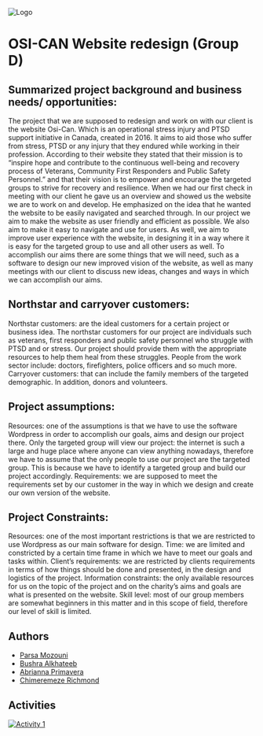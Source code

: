 ![Logo](<https://static.wixstatic.com/media/24a624_e81c69db1bfe49b89479d19da3cc0d37~mv2.png/v1/fill/w_1086,h_276,al_c,q_85,usm_0.66_1.00_0.01,enc_avif,quality_auto/OSI-CAN-Vector-file-logo-cropped%20(2).png>)

# OSI-CAN Website redesign (Group D)

## Summarized project background and business needs/ opportunities:

The project that we are supposed to redesign and work on with our client is the website Osi-Can. Which is an operational stress injury and PTSD support initiative in Canada, created in 2016. It aims to aid those who suffer from stress, PTSD or any injury that they endured while working in their profession. According to their website they stated that their mission is to “inspire hope and contribute to the continuous well-being and recovery process of Veterans, Community First Responders and Public Safety Personnel.” and that their vision is to empower and encourage the targeted groups to strive for recovery and resilience.
When we had our first check in meeting with our client he gave us an overview and showed us the website we are to work on and develop. He emphasized on the idea that he wanted the website to be easily navigated and searched through. In our project we aim to make the website as user friendly and efficient as possible. We also aim to make it easy to navigate and use for users. As well, we aim to improve user experience with the website, in designing it in a way where it is easy for the targeted group to use and all other users as well.
To accomplish our aims there are some things that we will need, such as a software to design our new improved vision of the website, as well as many meetings with our client to discuss new ideas, changes and ways in which we can accomplish our aims.

## Northstar and carryover customers:

Northstar customers: are the ideal customers for a certain project or business idea. The northstar customers for our project are individuals such as veterans, first responders and public safety personnel who struggle with PTSD and or stress. Our project should provide them with the appropriate resources to help them heal from these struggles. People from the work sector include: doctors, firefighters, police officers and so much more.
Carryover customers: that can include the family members of the targeted demographic. In addition, donors and volunteers.

## Project assumptions:

Resources: one of the assumptions is that we have to use the software Wordpress in order to accomplish our goals, aims and design our project there.
Only the targeted group will view our project: the internet is such a large and huge place where anyone can view anything nowadays, therefore we have to assume that the only people to use our project are the targeted group. This is because we have to identify a targeted group and build our project accordingly.
Requirements: we are supposed to meet the requirements set by our customer in the way in which we design and create our own version of the website.

## Project Constraints:

Resources: one of the most important restrictions is that we are restricted to use Wordpress as our main software for design.
Time: we are limited and constricted by a certain time frame in which we have to meet our goals and tasks within.
Client’s requirements: we are restricted by clients requirements in terms of how things should be done and presented, in the design and logistics of the project.
Information constraints: the only available resources for us on the topic of the project and on the charity’s aims and goals are what is presented on the website.
Skill level: most of our group members are somewhat beginners in this matter and in this scope of field, therefore our level of skill is limited.

## Authors

- [Parsa Mozouni](https://github.com/ParsaMozouni)
- [Bushra Alkhateeb](https://github.com/bshra7)
- [Abrianna Primavera](https://github.com/Abripri)
- [Chimeremeze Richmond](https://github.com/Chimeremeze543)

## Activities


<p align="left">
  <a href="Activity1/README.md">
    <img src="https://img.shields.io/badge/Activity-1-blue?style=for-the-badge" alt="Activity 1"/>
</p>
